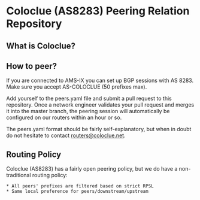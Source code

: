 Coloclue (AS8283) Peering Relation Repository
==============================================

What is Coloclue?
-------------------

How to peer?
------------

If you are connected to AMS-IX you can set up BGP sessions with AS 8283. Make
sure you accept AS-COLOCLUE (50 prefixes max).

Add yourself to the peers.yaml file and submit a pull request to this
repository. Once a network engineer validates your pull request and merges it
into the master branch, the peering session will automatically be configured on
our routers within an hour or so.

The peers.yaml format should be fairly self-explanatory, but when in doubt do
not hesitate to contact routers@coloclue.net.

Routing Policy
--------------

Coloclue (AS8283) has a fairly open peering policy, but we do have a
non-traditional routing policy:
    
    * All peers' prefixes are filtered based on strict RPSL
    * Same local preference for peers/downstream/upstream

